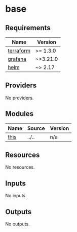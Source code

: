 # base

<!-- BEGINNING OF PRE-COMMIT-TERRAFORM DOCS HOOK -->
## Requirements

| Name | Version |
|------|---------|
| <a name="requirement_terraform"></a> [terraform](#requirement\_terraform) | >= 1.3.0 |
| <a name="requirement_grafana"></a> [grafana](#requirement\_grafana) | ~>3.21.0  |
| <a name="requirement_helm"></a> [helm](#requirement\_helm) | ~> 2.17 |

## Providers

No providers.

## Modules

| Name | Source | Version |
|------|--------|---------|
| <a name="module_this"></a> [this](#module\_this) | ../.. | n/a |

## Resources

No resources.

## Inputs

No inputs.

## Outputs

No outputs.
<!-- END OF PRE-COMMIT-TERRAFORM DOCS HOOK -->
